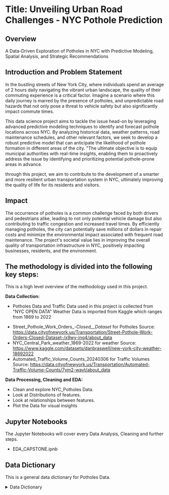# Title: Unveiling Urban Road Challenges - NYC Pothole Prediction

## Overview 
A Data-Driven Exploration of Potholes in NYC with Predictive Modeling, Spatial Analysis, and Strategic Recommendations

## Introduction and Problem Statement
In the bustling streets of New York City, where individuals spend an average of 2 hours daily navigating the vibrant urban landscape, the quality of their commuting experience is a critical factor. Imagine a scenario where this daily journey is marred by the presence of potholes, and unpredictable road hazards that not only pose a threat to vehicle safety but also significantly impact commute times. 

This data science project aims to tackle the issue head-on by leveraging advanced predictive modeling techniques to identify and forecast pothole locations across NYC. By analyzing historical data, weather patterns, road maintenance schedules, and other relevant factors, we seek to develop a robust predictive model that can anticipate the likelihood of pothole formation in different areas of the city. "The ultimate objective is to equip municipal authorities with real-time insights, enabling them to proactively address the issue by identifying and prioritizing potential pothole-prone areas in advance. 

through this project, we aim to contribute to the development of a smarter and more resilient urban transportation system in NYC, ultimately improving the quality of life for its residents and visitors.

## Impact
The occurrence of potholes is a common challenge faced by both drivers and pedestrians alike, leading to not only potential vehicle damage but also contributing to traffic congestion and increased travel times. By efficiently managing potholes, the city can potentially save millions of dollars in repair costs and minimize the environmental impact associated with frequent road maintenance. The project's societal value lies in improving the overall quality of transportation infrastructure in NYC, positively impacting businesses, residents, and the environment.


 
 ## The methodology is divided into the following key steps:
This is a high level overview of the methodology used in this project.

 **Data Collection:**
   * Potholes Data and Traffic Data used in this project is collected from "NYC OPEN DATA"
     Weather Data is imported from Kaggle which ranges from 1869 to 2022

   - Street_Pothole_Work_Orders_-_Closed__Dataset_ for Potholes
     Source: https://data.cityofnewyork.us/Transportation/Street-Pothole-Work-Orders-Closed-Dataset-/x9wy-ing4/about_data
   - NYC_Central_Park_weather_1869-2022 for weather
     Source: https://www.kaggle.com/datasets/danbraswell/new-york-city-weather-18692022
   - Automated_Traffic_Volume_Counts_20240306 for Traffic Volumes
     Source: https://data.cityofnewyork.us/Transportation/Automated-Traffic-Volume-Counts/7ym2-wayt/about_data


 **Data Processing, Cleaning and EDA:**
   - Clean and explore NYC_Potholes Data.
   - Look at Distributions of features.
   - Look at relationships between features.
   - Plot the Data for visual insights

## Jupyter Notebooks 

The Jupyter Notebooks will cover every Data Analysis, Cleaning and further steps.

 - EDA_CAPSTONE.ipnb

## Data Dictionary
This is a general data dictionary for Potholes Data. 
<details>
  <summary>Data Dictionary</summary>

- **FID:** Object, Unique Identifier of the Table.
- **Shape** Geometry, Polyline
- **DefNum:** Text, Defect Number.
- **InitBy:** Text, The unit that initiated the service action
- **HouseNum:** Text, House or building number on the street (for reports using exact address      locations)
- **OFT:** Text, OFT = On – From – To
NYC DOT values to describe a block segment (a six-byte code consisting of borough and five digit street code)
- **OnFaceName:** Text, Pothole Location: Main Street
- **OnPrimName:** Text, Pothole Location: Main Street’s Primary Name
- **FrmPrimNam:** Text, Pothole Location: From Street
- **ToPrimName:** Text, Pothole Location: To Street
- **SpecLoc:** Text, Defect Specific Location
- **Boro:** Text, Borough Code
   B – Brooklyn
   X – Bronx
   M – Manhattan Q – Queens
   S – Staten Island
- **Source:** Text, Origin of the Report
   CB – Community Board 
   CEN – Central, 40 Worth 
   COR – Correspondence 
   CTZ – Citizen
   DEP – Department of Environmental Protection 
   HIQ – HIQA
   KBO – Boro Office, Brooklyn MAP – Map
   MBO – Boro Office, Manhattan 
   OFF – Official
   OSE – Office of Special Events 
   OTH – Other
   PCT – Police PCT
   POL – Political Office HOL
   QBO – Boro Office, Queens 
   RAD – Radio Room
   RFU – Referral Unit
   SBO – Boro Office, Staten Island 
   TRF – Traffic Communications 
   XBO – Boro Office, Bronx
   YRD – Yard
- **RepStatus:** Text, Street Pothole Repair Status
   XCL = Closed
- **RptDate:** Date, Date the street pothole was reported
- **RptClosed:** Date, Date the street pothole report was closed
- **Shape_Leng:** Double, Length of Polyline in Feet

</details>
 


